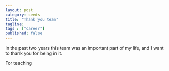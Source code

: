 ```yaml
---
layout: post
category: seeds
title: "Thank you team"
tagline:
tags : ["career"]
published: false
---
```


In the past two years this team was an important part of my life, and I want to thank you for being in it. 

For teaching
